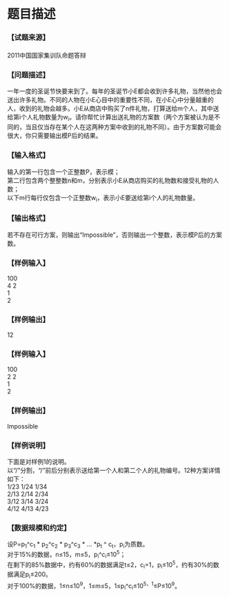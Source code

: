 # 题目描述


<div class="content">
<!--begin main-->
<!-- InstanceBeginEditable name="content" -->
<h3>
【试题来源】
</h3>
<div id="psrc" style="margin-top:20px;display:block;">
<div class="pdcont">
2011中国国家集训队命题答辩
</div>
</div>
<div id="pinputs" style="display:none;">
<div class="pdsec">
输入数据
</div>
<div class="pdcont">
<span class="notice"> 这是一道提交答案的试题，下面给出了该题的输入数据：</span> 
</div>
<div id="inputlist" class="pddata">
</div>
</div>
<div id="pcont1" style="margin-top:20px;display:block;">
<h3>
【问题描述】
</h3>
<div class="pdcont">
一年一度的圣诞节快要来到了。每年的圣诞节小E都会收到许多礼物，当然他也会送出许多礼物。不同的人物在小E心目中的重要性不同，在小E心中分量越重的人，收到的礼物会越多。小E从商店中购买了n件礼物，打算送给m个人，其中送给第i个人礼物数量为w<sub>i</sub>。请你帮忙计算出送礼物的方案数（两个方案被认为是不同的，当且仅当存在某个人在这两种方案中收到的礼物不同）。由于方案数可能会很大，你只需要输出模P后的结果。
</div>
<h3>
【输入格式】
</h3>
<div class="pdcont">
输入的第一行包含一个正整数P，表示模；<br/>
第二行包含两个整整数n和m，分别表示小E从商店购买的礼物数和接受礼物的人数；<br/>
以下m行每行仅包含一个正整数w<sub>i</sub>，表示小E要送给第i个人的礼物数量。
</div>
<h3>
【输出格式】
</h3>
<div class="pdcont">
若不存在可行方案，则输出“Impossible”，否则输出一个整数，表示模P后的方案数。
</div>
<h3>
【样例输入】
</h3>
<div class="pddata">
100<br/>
4 2<br/>
1<br/>
2
</div>
<h3>
【样例输出】
</h3>
<div class="pddata">
12
</div>
<h3>
【样例输入】
</h3>
<div class="pddata">
100<br/>
2 2<br/>
1<br/>
2
</div>
<h3>
【样例输出】
</h3>
<div class="pddata">
Impossible
</div>
<h3>
【样例说明】
</h3>
<div class="pdcont">
下面是对样例1的说明。<br/>
以“/”分割，“/”前后分别表示送给第一个人和第二个人的礼物编号。12种方案详情如下：<br/>
1/23 1/24 1/34<br/>
2/13 2/14 2/34<br/>
3/12 3/14 3/24<br/>
4/12 4/13 4/23
</div>
<h3>
【数据规模和约定】
</h3>
<div class="pdcont">
设P=p<sub>1</sub>^c<sub>1</sub> * p<sub>2</sub>^c<sub>2</sub> * p<sub>3</sub>^c<sub>3</sub> * … *p<sub>t</sub> ^ c<sub>t</sub>，p<sub>i</sub>为质数。<br/>
对于15%的数据，n≤15，m≤5，p<sub>i</sub>^c<sub>i</sub>≤10<sup>5</sup>；<br/>
在剩下的85%数据中，约有60%的数据满足t≤2，c<sub>i</sub>=1，p<sub>i</sub>≤10<sup>5</sup>，约有30%的数据满足p<sub>i</sub>≤200。<br/>
对于100%的数据，1≤n≤10<sup>9</sup>，1≤m≤5，1≤p<sub>i</sub>^c<sub>i</sub>≤10<sup>5，1</sup>≤P≤10<sup>9</sup>。
</div>
</div>
<div id="pcont2" style="margin-top:20px;display:none;">
<p class="NOI">
<span style="font-family:黑体;">【问题描述】</span> 
</p>
<p class="NOI0">
<span style="font-family:宋体;">一年一度的圣诞节快要来到了。每年的圣诞节小</span><span lang="EN-US">E</span><span style="font-family:宋体;">都会收到许多礼物，当然他也会送出许多礼物。不同的人物在小</span><span lang="EN-US">E</span><span style="font-family:宋体;">心目中的重要性不同，在小</span><span lang="EN-US">E</span><span style="font-family:宋体;">心中分量越重的人，收到的礼物会越多。小</span><span lang="EN-US">E</span><span style="font-family:宋体;">从商店中购买了</span><span lang="EN-US">n</span><span style="font-family:宋体;">件礼物，打算送给</span><span lang="EN-US">m</span><span style="font-family:宋体;">个人，其中送给第</span><span lang="EN-US">i</span><span style="font-family:宋体;">个人礼物数量为</span><span lang="EN-US">w<sub>i</sub></span><span style="font-family:宋体;">。请你帮忙计算出送礼物的方案数（两个方案被认为是不同的，当且仅当存在某个人在这两种方案中收到的礼物不同）。由于方案数可能会很大，你只需要输出模</span><span lang="EN-US">P</span><span style="font-family:宋体;">后的结果。</span> 
</p>
<p class="NOI">
<span style="font-family:黑体;">【输入格式】</span> 
</p>
<p class="NOI0">
<span style="font-family:宋体;">输入的第一行包含一个正整数</span><span lang="EN-US">P</span><span style="font-family:宋体;">，表示模；</span> 
</p>
<p class="NOI0">
<span style="font-family:宋体;">第二行包含两个整整数</span><span lang="EN-US">n</span><span style="font-family:宋体;">和</span><span lang="EN-US">m</span><span style="font-family:宋体;">，分别表示小</span><span lang="EN-US">E</span><span style="font-family:宋体;">从商店购买的礼物数和接受礼物的人数；</span> 
</p>
<p class="NOI0">
<span style="font-family:宋体;">以下</span><span lang="EN-US">m</span><span style="font-family:宋体;">行每行仅包含一个正整数</span><span lang="EN-US">w<sub>i</sub></span><span style="font-family:宋体;">，表示小</span><span lang="EN-US">E</span><span style="font-family:宋体;">要送给第</span><span lang="EN-US">i</span><span style="font-family:宋体;">个人的礼物数量。</span> 
</p>
<p class="NOI">
<span style="font-family:黑体;">【输出格式】</span> 
</p>
<p class="NOI0">
<span style="font-family:宋体;">若不存在可行方案，则输出“</span><span lang="EN-US">Impossible”</span><span style="font-family:宋体;">，否则输出一个整数，表示模</span><span lang="EN-US">P</span><span style="font-family:宋体;">后的方案数。</span> 
</p>
<p class="NOI">
<span style="font-family:黑体;">【样例输入</span><span lang="EN-US">1</span><span style="font-family:黑体;">】</span> 
</p>
<p class="NOI1">
<span lang="EN-US">100</span> 
</p>
<p class="NOI1">
<span lang="EN-US">4 2</span> 
</p>
<p class="NOI1">
<span lang="EN-US">1</span> 
</p>
<p class="NOI1">
<span lang="EN-US">2</span> 
</p>
<p class="NOI">
<span style="font-family:黑体;">【样例输出</span><span lang="EN-US">1</span><span style="font-family:黑体;">】</span> 
</p>
<p class="NOI1">
<span lang="EN-US">12</span> 
</p>
<p class="NOI">
<span style="font-family:黑体;">【样例输入</span><span lang="EN-US">2</span><span style="font-family:黑体;">】</span> 
</p>
<p class="NOI1">
<span lang="EN-US">100</span> 
</p>
<p class="NOI1">
<span lang="EN-US">2 2</span> 
</p>
<p class="NOI1">
<span lang="EN-US">1</span> 
</p>
<p class="NOI1">
<span lang="EN-US">2</span> 
</p>
<p class="NOI">
<span style="font-family:黑体;">【样例输出</span><span lang="EN-US">2</span><span style="font-family:黑体;">】</span> 
</p>
<p class="NOI1">
<span lang="EN-US">Impossible</span> 
</p>
<p class="NOI">
<span style="font-family:黑体;">【样例说明】</span> 
</p>
<p class="NOI0">
<span style="font-family:宋体;">下面是对样例</span><span lang="EN-US">1</span><span style="font-family:宋体;">的说明。</span> 
</p>
<p class="NOI0">
<span style="font-family:宋体;">以“</span><span lang="EN-US">/</span><span style="font-family:宋体;">”分割，“</span><span lang="EN-US">/</span><span style="font-family:宋体;">”前后分别表示送给第一个人和第二个人的礼物编号。</span><span lang="EN-US">12</span><span style="font-family:宋体;">种方案详情如下：</span> 
</p>
<p class="NOI0">
<span lang="EN-US">1/23 1/24 1/34</span> 
</p>
<p class="NOI0">
<span lang="EN-US">2/13 2/14 2/34</span> 
</p>
<p class="NOI0">
<span lang="EN-US">3/12 3/14 3/24</span> 
</p>
<p class="NOI0">
<span lang="EN-US">4/12 4/13 4/23 </span> 
</p>
<p class="NOI">
<span style="font-family:黑体;">【数据规模和约定】</span> 
</p>
<p class="NOI0" style="text-indent:21pt;">
<span style="font-family:宋体;">设</span><span lang="EN-US">P=p<sub>1</sub>^c<sub>1</sub> * p<sub>2</sub>^c<sub>2</sub> * p<sub>3</sub>^c<sub>3</sub> * … *p<sub>t</sub> ^ c<sub>t</sub></span><span style="font-family:宋体;">，</span><span lang="EN-US">p<sub>i</sub></span><span style="font-family:宋体;">为质数。</span> 
</p>
<p class="NOI0" style="text-indent:21pt;">
<span style="font-family:宋体;">对于</span><span lang="EN-US">15%</span><span style="font-family:宋体;">的数据，</span><span lang="EN-US">n</span><span style="font-family:宋体;">≤</span><span lang="EN-US">15</span><span style="font-family:宋体;">，</span><span lang="EN-US">m</span><span style="font-family:宋体;">≤</span><span lang="EN-US">5</span><span style="font-family:宋体;">，</span><span lang="EN-US">p<sub>i</sub>^c<sub>i</sub></span><span style="font-family:宋体;">≤</span><span lang="EN-US">10<sup>5</sup></span><span style="font-family:宋体;">；</span> 
</p>
<p class="NOI0" style="text-indent:21pt;">
<span style="font-family:宋体;">在剩下的</span><span lang="EN-US">85%</span><span style="font-family:宋体;">数据中，约有</span><span lang="EN-US">60%</span><span style="font-family:宋体;">的数据满足</span><span lang="EN-US">t</span><span style="font-family:宋体;">≤</span><span lang="EN-US">2</span><span style="font-family:宋体;">，</span><span lang="EN-US">c<sub>i</sub>=1</span><span style="font-family:宋体;">，</span><span lang="EN-US">p<sub>i</sub></span><span style="font-family:宋体;">≤</span><span lang="EN-US">10<sup>5</sup></span><span style="font-family:宋体;">，约有</span><span lang="EN-US">30%</span><span style="font-family:宋体;">的数据满足</span><span lang="EN-US">p<sub>i</sub></span><span style="font-family:宋体;">≤</span><span lang="EN-US">200</span><span style="font-family:宋体;">。</span> 
</p>
<p class="NOI0" style="text-indent:21pt;">
<span style="font-family:宋体;">对于</span><span lang="EN-US">100%</span><span style="font-family:宋体;">的数据，</span><span lang="EN-US">1</span><span style="font-family:宋体;">≤</span><span lang="EN-US">n</span><span style="font-family:宋体;">≤</span><span lang="EN-US">10<sup>9</sup></span><span style="font-family:宋体;">，</span><span lang="EN-US">1</span><span style="font-family:宋体;">≤</span><span lang="EN-US">m</span><span style="font-family:宋体;">≤</span><span lang="EN-US">5</span><span style="font-family:宋体;">，</span><span lang="EN-US">1</span><span style="font-family:宋体;">≤</span><span lang="EN-US">p<sub>i</sub>^c<sub>i</sub></span><span style="font-family:宋体;">≤</span><span lang="EN-US">10<sup>5，1</sup></span><span class="Apple-style-span" style="font-family:宋体;">≤P</span><span class="Apple-style-span" style="font-family:宋体;">≤10</span><sup>9</sup><span class="Apple-style-span" style="font-family:宋体;">。</span> 
</p>
<p class="NOI0" style="text-indent:21pt;">
 
</p>
</div>
</div>
